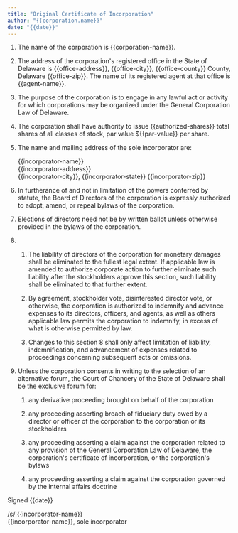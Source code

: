 ```yaml
---
title: "Original Certificate of Incorporation"
author: "{{corporation.name}}"
date: "{{date}}"
---
```


1. The name of the corporation is {{corporation-name}}.

    <!--- DGCL 102(a)(1): corporation name -->

2. The address of the corporation's registered office in the State of Delaware is {{office-address}}, {{office-city}}, {{office-county}} County, Delaware {{office-zip}}. The name of its registered agent at that office is {{agent-name}}.

    <!--- DGCL 102(a)(2): address and name of registered corporate agent -->

    <!--- DGCL 131(c): street, number, city, county and postal code -->

3. The purpose of the corporation is to engage in any lawful act or activity for which corporations may be organized under the General Corporation Law of Delaware.

    <!--- DGCL 102(a)(3): address and name of registered corporate agent -->

4. The corporation shall have authority to issue {{authorized-shares}} total shares of all classes of stock, par value ${{par-value}} per share.

    <!--- DGCL 102(a)(4): the total number of shares of stock which the corporation shall have authority to issue -->

    <!--- DGCL 102(a)(4): the par value of each of such shares -->

5. The name and mailing address of the sole incorporator are:

    {{incorporator-name}}  
    {{incorporator-address}}  
    {{incorporator-city}}, {{incorporator-state}} {{incorporator-zip}}
 
    <!--- DGCL 102(a)(5): name and mailing address of the incorporator or incorporators -->

6. In furtherance of and not in limitation of the powers conferred by statute, the Board of Directors of the corporation is expressly authorized to adopt, amend, or repeal bylaws of the corporation.

    <!--- DGCL 109: ... any corporation may, in its certificate of incorporation, confer the power to adopt, amend or repeal bylaws upon the directors ... -->
    
7. Elections of directors need not be by written ballot unless otherwise provided in the bylaws of the corporation.

8. <!-- -->

    1. The liability of directors of the corporation for monetary damages shall be eliminated to the fullest legal extent. If applicable law is amended to authorize corporate action to further eliminate such liability after the stockholders approve this section, such liability shall be eliminated to that further extent.

    2. By agreement, stockholder vote, disinterested director vote, or otherwise, the corporation is authorized to indemnify and advance expenses to its directors, officers, and agents, as well as others applicable law permits the corporation to indemnify, in excess of what is otherwise permitted by law.

    3. Changes to this section 8 shall only affect limitation of liability, indemnification, and advancement of expenses related to proceedings concerning subsequent acts or omissions.

    <!--- DGCL 102(b)(7) -->

    <!--- See http://calcorporatelaw.com/2012/11/some-observations-on-indemnification-provisions-in-articles-of-incorporation/ -->

    <!--- Orrick's certificate requires indemnification. -->

    <!--- Cooley's certificate allows indemnification and advancement expenses. -->

    <!--- Fenwick's certificate does not address indemnification. -->

9. Unless the corporation consents in writing to the selection of an alternative forum, the Court of Chancery of the State of Delaware shall be the exclusive forum for:

    1. any derivative proceeding brought on behalf of the corporation

    2. any proceeding asserting breach of fiduciary duty owed by a director or officer of the corporation to the corporation or its stockholders

    3. any proceeding asserting a claim against the corporation related to any provision of the General Corporation Law of Delaware, the corporation's certificate of incorporation, or the corporation's bylaws

    4. any proceeding asserting a claim against the corporation governed by the internal affairs doctrine

    <!--- Boilermakers Local 154 Retirement Fund v. Chevron, 73 A.3d 934 (Del. Ch. 2013) --> 
    
    <!--- City of Providence v. First Citizens Bancshares, 99 A.3d 229 (Del. Ch. 2014) -->

<!--- Default Rules -->

<!--- DGCL 102(b)(5): provision limiting the duration of the corporation's existence ... otherwise ... perpetual -->

<!--- DGCL 141(a): The business and affairs of the corporation shall be managed by or under the direction of the Board of Directors, except ... certificate of incorporation ... -->

Signed {{date}}  
  
  
/s/ {{incorporator-name}}  
{{incorporator-name}}, sole incorporator
